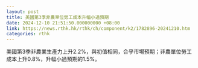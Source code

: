 ```yaml
---
layout: post
title: 美國第3季非農單位勞工成本升幅小過預期
date: 2024-12-10 21:51:50.000000000 +08:00
link: https://news.rthk.hk/rthk/ch/component/k2/1782896-20241210.htm
categories: rthk
---
```


美國第3季非農業生產力上升2.2%，與初值相同，合乎市場預期；非農單位勞工成本上升0.8%，升幅小過預期的1.5%。
